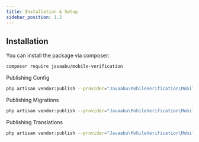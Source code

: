 ```yaml
---
title: Installation & Setup
sidebar_position: 1.2
---
```


## Installation

You can install the package via composer:

```bash
composer require javaabu/mobile-verification
```

Publishing Config
```bash
php artisan vendor:publish --provider="Javaabu\MobileVerification\MobileVerificationServiceProvider" --tag="mobile-verification-config"
```

Publishing Migrations
```bash
php artisan vendor:publish --provider="Javaabu\MobileVerification\MobileVerificationServiceProvider" --tag="mobile-verification-migrations"
```

Publishing Translations
```bash
php artisan vendor:publish --provider="Javaabu\MobileVerification\MobileVerificationServiceProvider" --tag="mobile-verification-translations"
```
```
